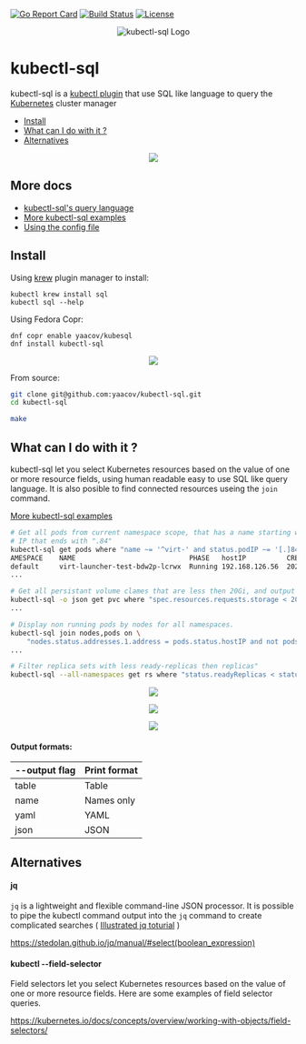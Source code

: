 
[![Go Report Card](https://goreportcard.com/badge/github.com/yaacov/kubectl-sql)](https://goreportcard.com/report/github.com/yaacov/kubectl-sql)
[![Build Status](https://travis-ci.org/yaacov/kubectl-sql.svg?branch=master)](https://travis-ci.org/yaacov/kubectl-sql)
[![License](https://img.shields.io/badge/License-Apache%202.0-blue.svg)](https://opensource.org/licenses/Apache-2.0)

<p align="center">
  <img src="https://raw.githubusercontent.com/yaacov/kubectl-sql/master/img/kubesql-248.png" alt="kubectl-sql Logo">
</p>

# kubectl-sql

kubectl-sql is a [kubectl plugin](https://kubernetes.io/docs/tasks/extend-kubectl/kubectl-plugins/) that use SQL like language to query the [Kubernetes](https://kubernetes.io/) cluster manager

  - [Install](#install)
  - [What can I do with it ?](#what-can-i-do-with-it-)
  - [Alternatives](#alternatives)

<p align="center">
  <a href="https://asciinema.org/a/308607" target="_blank"><img src="https://asciinema.org/a/308607.svg" /></a>
<p>

## More docs

 - [kubectl-sql's query language](https://github.com/yaacov/kubectl-sql/blob/master/README_language.md)
 - [More kubectl-sql examples](https://github.com/yaacov/kubectl-sql/blob/master/README_examples.md)
 - [Using the config file](https://github.com/yaacov/kubectl-sql/blob/master/README_config.md)

## Install

Using [krew](https://sigs.k8s.io/krew) plugin manager to install:

```
kubectl krew install sql
kubectl sql --help
```

Using Fedora Copr:

```
dnf copr enable yaacov/kubesql
dnf install kubectl-sql
```

<p align="center">
   <a href="https://asciinema.org/a/jPQQCjFG2qGqlZ6HKXWoQjFWa" target="_blank"><img src="https://asciinema.org/a/jPQQCjFG2qGqlZ6HKXWoQjFWa.svg" /></a>
<p>
  
From source:

``` bash
git clone git@github.com:yaacov/kubectl-sql.git
cd kubectl-sql

make
```

## What can I do with it ?

kubectl-sql let you select Kubernetes resources based on the value of one or more resource fields, using
human readable easy to use SQL like query language. It is also posible to find connected resources useing the
`join` command.

[More kubectl-sql examples](https://github.com/yaacov/kubectl-sql/blob/master/README_examples.md)

``` bash
# Get all pods from current namespace scope, that has a name starting with "virt-" and
# IP that ends with ".84"
kubectl-sql get pods where "name ~= '^virt-' and status.podIP ~= '[.]84$'"
AMESPACE	NAME                          	PHASE  	hostIP        	CREATION_TIME(RFC3339)       	
default  	virt-launcher-test-bdw2p-lcrwx	Running	192.168.126.56	2020-02-12T14:14:01+02:00
...
```

``` bash
# Get all persistant volume clames that are less then 20Gi, and output as json.
kubectl-sql -o json get pvc where "spec.resources.requests.storage < 20Gi"
...
```
  
``` bash
# Display non running pods by nodes for all namespaces.
kubectl-sql join nodes,pods on \
    "nodes.status.addresses.1.address = pods.status.hostIP and not pods.phase ~= 'Running'" -A
...
```

``` bash
# Filter replica sets with less ready-replicas then replicas"
kubectl-sql --all-namespaces get rs where "status.readyReplicas < status.replicas"
```

<p align="center">
   <a href="https://asciinema.org/a/vOSwHzeOLbVhQb79ajFmql2uk" target="_blank"><img src="https://asciinema.org/a/vOSwHzeOLbVhQb79ajFmql2uk.svg" /></a>
<p>

<p align="center">
  <a href="https://asciinema.org/a/308443" target="_blank"><img src="https://asciinema.org/a/308443.svg" /></a>
<p>

<p align="center">
   <a href="https://asciinema.org/a/308434" target="_blank"><img src="https://asciinema.org/a/308434.svg" /></a>
<p>

#### Output formats:
| --output flag | Print format |
|----|---|
| table | Table |
| name | Names only |
| yaml | YAML |
| json | JSON |

## Alternatives

#### jq

`jq` is a lightweight and flexible command-line JSON processor. It is possible to
pipe the kubectl command output into the `jq` command to create complicated searches ( [Illustrated jq toturial](https://github.com/MoserMichael/jq-illustrated) )

https://stedolan.github.io/jq/manual/#select(boolean_expression)

#### kubectl --field-selector

Field selectors let you select Kubernetes resources based on the value of one or more resource fields. Here are some examples of field selector queries.

https://kubernetes.io/docs/concepts/overview/working-with-objects/field-selectors/
